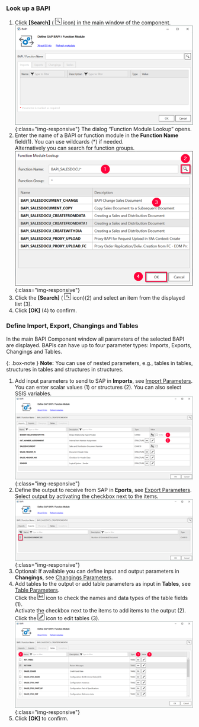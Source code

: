 ### Look up a BAPI

1. Click **[Search]** ( ![magnifying-glass](/img/content/icons/magnifying-glass.png) icon) in the main window of the component.
![BAPI-Editor](/img/content/BAPI-Editor.png){:class="img-responsive"}
 The dialog “Function Module Lookup” opens.
2. Enter the name of a BAPI or function module in the **Function Name** field(1). You can use wildcards (*) if needed.<br>
Alternatively you can search for function groups.
![Look-Up-Function-Module](/img/content/Look-Up-Function-Module.png){:class="img-responsive"}
3. Click the **[Search]** ( ![magnifying-glass](/img/content/icons/magnifying-glass.png) icon)(2) and select an item from the displayed list (3).
4. Click **[OK]** (4) to confirm.


### Define Import, Export, Changings and Tables

In the main BAPI Component window all parameters of the selected BAPI are displayed.
BAPIs can have up to four parameter types: Imports, Exports, Changings and Tables.

{: .box-note }
**Note:** You can use of nested parameters, e.g., tables in tables, structures in tables and structures in structures.<br>

1. Add input parameters to send to SAP in **Imports**, see [Import Parameters](./parameters#import-parameters). <br>
You can enter scalar values (1) or structures (2). You can also select SSIS variables.<br>
![BAPI import parameters](/img/content/xis/XtractBAPI_ImportParams.png){:class="img-responsive"}
2. Define the output to receive from SAP in **Eports**, see [Export Parameters](./parameters#export-parameters). <br>
Select output by activating the checkbox next to the items.<br>
![BAPI export parameters](/img/content/xis/XtractBAPI_ExportParams.png){:class="img-responsive"}
3. Optional: If available you can define input and output parameters in **Changings**, see [Changings Parameters](./parameters#changings-parameters).
4. Add tables to the output or add table parameters as input in **Tables**, see [Table Parameters](./parameters#table-parameters). <br>
Click the ![glasses](/img/content/icons/glasses.png) icon to check the names and data types of the table fields (1).<br>
Activate the checkbox next to the items to add items to the output (2).<br>
Click the ![pen](/img/content/icons/pen.png) icon to edit tables (3).<br>
![BAPI table](/img/content/xis/XtractBAPI_TableParams.png){:class="img-responsive"}
5. Click **[OK]** to confirm.

